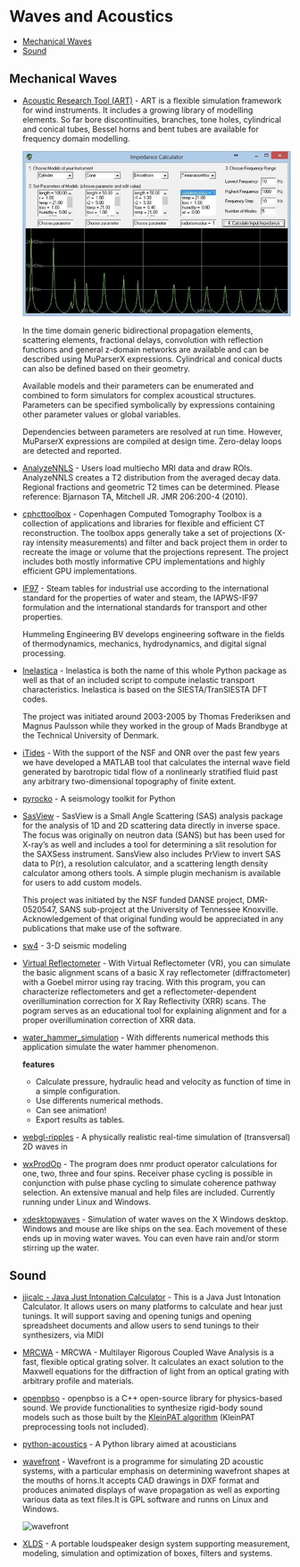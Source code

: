 # Waves and Acoustics

- [Mechanical Waves](#mechanical-waves)
- [Sound](#sound)

## Mechanical Waves

- [Acoustic Research Tool (ART)](https://sourceforge.net/projects/artool/) - ART is a flexible simulation framework for wind instruments. It includes a growing library of modelling elements. So far bore discontinuities, branches, tone holes, cylindrical and conical tubes, Bessel horns and bent tubes are available for frequency domain modelling.

  ![ART](/images/artool.jpeg)

  In the time domain generic bidirectional propagation elements, scattering elements, fractional delays, convolution with reflection functions and general z-domain networks are available and can be described using MuParserX expressions. Cylindrical and conical ducts can also be defined based on their geometry.

  Available models and their parameters can be enumerated and combined to form simulators for complex acoustical structures. Parameters can be specified symbolically by expressions containing other parameter values or global variables.

  Dependencies between parameters are resolved at run time. However, MuParserX expressions are compiled at design time. Zero-delay loops are detected and reported.

- [AnalyzeNNLS](https://sourceforge.net/projects/analyzennls/) - Users load multiecho MRI data and draw ROIs. AnalyzeNNLS creates a T2 distribution from the averaged decay data. Regional fractions and geometric T2 times can be determined. Please reference: Bjarnason TA, Mitchell JR. JMR 206:200-4 (2010).

- [cphcttoolbox](https://pypi.org/project/cphcttoolbox/) - Copenhagen Computed Tomography Toolbox is a collection of applications and libraries for flexible and efficient CT reconstruction. The toolbox apps generally take a set of projections (X-ray intensity measurements) and filter and back project them in order to recreate the image or volume that the projections represent. The project includes both mostly informative CPU implementations and highly efficient GPU implementations.

- [IF97](https://sourceforge.net/projects/if97/) - Steam tables for industrial use according to the international standard for the properties of water and steam, the IAPWS-IF97 formulation and the international standards for transport and other properties.

  Hummeling Engineering BV develops engineering software in the fields of thermodynamics, mechanics, hydrodynamics, and digital signal processing.

- [Inelastica](https://github.com/tfrederiksen/inelastica) - Inelastica is both the name of this whole Python package as well as that of an included script to compute inelastic transport characteristics. Inelastica is based on the SIESTA/TranSIESTA DFT codes.

  The project was initiated around 2003-2005 by Thomas Frederiksen and Magnus Paulsson while they worked in the group of Mads Brandbyge at the Technical University of Denmark.

- [iTides](https://sourceforge.net/projects/itides/) - With the support of the NSF and ONR over the past few years we have developed a MATLAB tool that calculates the internal wave field generated by barotropic tidal flow of a nonlinearly stratified fluid past any arbitrary two-dimensional topography of finite extent.
- [pyrocko](https://github.com/pyrocko/pyrocko) - A seismology toolkit for Python
- [SasView](https://www.sasview.org/) - SasView is a Small Angle Scattering (SAS) analysis package for the analysis of 1D and 2D scattering data directly in inverse space. The focus was originally on neutron data (SANS) but has been used for X-ray’s as well and includes a tool for determining a slit resolution for the SAXSess instrument. SansView also includes PrView to invert SAS data to P(r), a resolution calculator, and a scattering length density calculator among others tools. A simple plugin mechanism is available for users to add custom models.

  This project was initiated by the NSF funded DANSE project, DMR-0520547, SANS sub-project at the University of Tennessee Knoxville. Acknowledgement of that original funding would be appreciated in any publications that make use of the software.

- [sw4](https://github.com/geodynamics/sw4) - 3-D seismic modeling
- [Virtual Reflectometer](https://sourceforge.net/projects/virtualreflectometer/) - With Virtual Reflectometer (VR), you can simulate the basic alignment scans of a basic X ray reflectometer (diffractometer) with a Goebel mirror using ray tracing.
  With this program, you can characterize reflectometers and get a reflectometer-dependent overillumination correction for X Ray Reflectivity (XRR) scans.
  The pogram serves as an educational tool for explaining alignment and for a proper overillumination correction of XRR data.

- [water_hammer_simulation](https://sourceforge.net/projects/water-hammer-simulation/) - With differents numerical methods this application simulate the water hammer phenomenon.

  **features**

  - Calculate pressure, hydraulic head and velocity as function of time in a simple configuration.
  - Use differents numerical methods.
  - Can see animation!
  - Export results as tables.

- [webgl-ripples](https://github.com/m-ender/webgl-ripples) - A physically realistic real-time simulation of (transversal) 2D waves in

- [wxProdOp](https://sourceforge.net/projects/wxprodop/) - The program does nmr product operator calculations for one, two, three and four spins. Receiver phase cycling is possible in conjunction with pulse phase cycling to simulate coherence pathway selection. An extensive manual and help files are included. Currently running under Linux and Windows.

- [xdesktopwaves](https://sourceforge.net/projects/xdesktopwaves/) - Simulation of water waves on the X Windows desktop. Windows and mouse are like ships on the sea. Each movement of these ends up in moving water waves. You can even have rain and/or storm stirring up the water.

## Sound

- [jjicalc - Java Just Intonation Calculator](https://sourceforge.net/projects/jjicalc/) - This is a Java Just Intonation Calculator. It allows users on many platforms to calculate and hear just tunings. It will support saving and opening tunigs and opening spreadsheet documents and allow users to send tunings to their synthesizers, via MIDI

- [MRCWA](https://sourceforge.net/projects/mrcwa/) - MRCWA - Multilayer Rigorous Coupled Wave Analysis is a fast, flexible optical grating solver. It calculates an exact solution to the Maxwell equations for the diffraction of light from an optical grating with arbitrary profile and materials.

- [openpbso](https://github.com/jhwang7628/openpbso) - openpbso is a C++ open-source library for physics-based sound. We provide functionalities to synthesize rigid-body sound models such as those built by the [KleinPAT algorithm](https://graphics.stanford.edu/projects/kleinpat/) (KleinPAT preprocessing tools not included).

- [python-acoustics](https://github.com/python-acoustics/python-acoustics) - A Python library aimed at acousticians

- [wavefront](https://sourceforge.net/projects/wavefront/) - Wavefront is a programme for simulating 2D acoustic systems, with a particular emphasis on determining wavefront shapes at the mouths of horns.It accepts CAD drawings in DXF format and produces animated displays of wave propagation as well as exporting various data as text files.It is GPL software and runns on Linux and Windows.

  ![wavefront](/images/wavefront.jpg)

- [XLDS](https://sourceforge.net/projects/xlds/) - A portable loudspeaker design system supporting measurement, modeling, simulation and optimization of boxes, filters and systems.
